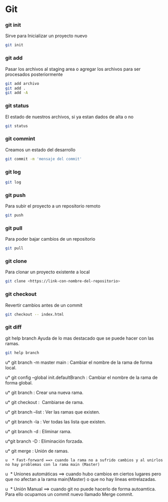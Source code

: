# Git


### git init
Sirve para Inicializar un proyecto nuevo
```bash
git init
```
### git add
Pasar los archivos al staging area o agregar los archivos para ser procesados posteriormente
```bash
git add archivo
git add .
git add -A
```
### git status
El estado de nuestros archivos, si ya estan dados de alta o no
```bash
git status
```
### git commint
Creamos un estado del desarrollo
```bash
git commit -m 'mensaje del commit'
```

### git log

```bash
git log
```

### git push
Para subir el proyecto a un repositorio remoto
```bash
git push
```
### git pull
Para poder bajar cambios de un repositorio
```bash
git pull
```

### git clone
Para clonar un proyecto existente a local
```bash
git clone <https://link-con-nombre-del-repositorio>
```

### git checkout
Revertir cambios antes de un commit
```bash
git checkout -- index.html
```

### git diff


git help branch
Ayuda de lo mas destacado que se puede hacer con las ramas.
```bash
git help branch
```

u* git branch -m master main : Cambiar el nombre de la rama de forma local.


u* git config –global init.defaultBranch <nombre de la rama> : Cambiar el nombre de la rama de forma global.

u* git branch <nombre de la rama> : Crear una nueva rama.

u* git checkout <nombre de la rama> :  Cambiarse de rama.

u* git branch –list : Ver las ramas que existen.

u* git branch -la : Ver todas las lista que existen.

u* git branch <nombre de la rama> -d : Eliminar rama.

u*git branch <nombre de la rama> -D : Eliminación forzada.

u* git merge <nombre de la rama> : Unión de ramas.
	
	u  * Fast-forward ==> cuando la rama no a sufrido cambios y al unirlos no hay problemas con la rama main (Master)

u  * Uniones automáticas ==> cuando hubo cambios en ciertos lugares pero que no afectan a la rama main(Master) o que no hay lineas entrelazadas.

u  * Unión Manual ==> cuando git no puede hacerlo de forma autoamtica. Para ello ocupamos un commit nuevo llamado Merge commit.